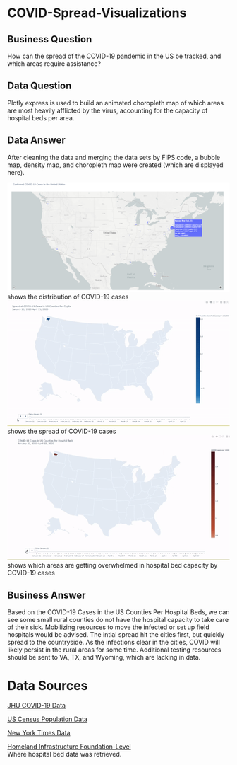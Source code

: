 # COVID-Spread-Visualizations

## Business Question
How can the spread of the COVID-19 pandemic in the US be tracked, and which areas require assistance?

## Data Question
Plotly express is used to build an animated choropleth map of which areas are most heavily afflicted by the virus, accounting for the capacity of hospital beds per area.

## Data Answer

After cleaning the data and merging the data sets by FIPS code, a bubble map, density map, and choropleth map were created (which are displayed here). 

![alt text](https://github.com/Gramir10/COVID-Spread-Visualizations/blob/master/bubble_map.png)
</br>shows the distribution of COVID-19 cases
![alt text](https://github.com/Gramir10/COVID-Spread-Visualizations/blob/master/CovidSpread.gif)
</br>shows the spread of COVID-19 cases
![alt text](https://github.com/Gramir10/COVID-Spread-Visualizations/blob/master/HospitalBeds.gif)
</br>shows which areas are getting overwhelmed in hospital bed capacity by COVID-19 cases

## Business Answer
Based on the COVID-19 Cases in the US Counties Per Hospital Beds, we can see some small rural counties do not have the hospital capacity to take care of their sick. Mobilizing resources to move the infected or set up field hospitals would be advised. The intial spread hit the cities first, but quickly spread to the countryside. As the infections clear in the cities, COVID will likely persist in the rural areas for some time. Additional testing resources should be sent to VA, TX, and Wyoming, which are lacking in data. 

# Data Sources

[JHU COVID-19 Data](https://raw.githubusercontent.com/CSSEGISandData/COVID-19/master/csse_covid_19_data/csse_covid_19_daily_reports/04-14-2020.csv)

[US Census Population Data](https://www2.census.gov/programs-surveys/popest/datasets/2010-2019/counties/totals/co-est2019-alldata.csv)

[New York Times Data](https://raw.githubusercontent.com/nytimes/covid-19-data/master/us-counties.csv)


[Homeland Infrastructure Foundation-Level](https://hifld-geoplatform.opendata.arcgis.com/datasets/hospitals)
 </br>
Where hospital bed data was retrieved.
